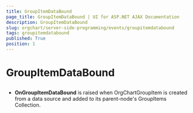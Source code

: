```yaml
---
title: GroupItemDataBound
page_title: GroupItemDataBound | UI for ASP.NET AJAX Documentation
description: GroupItemDataBound
slug: orgchart/server-side-programming/events/groupitemdatabound
tags: groupitemdatabound
published: True
position: 1
---
```


# GroupItemDataBound



## 

* __OnGroupItemDataBound__ is raised when OrgChartGroupItem is created from a data source and added to its parent-node's GroupItems Collection.
